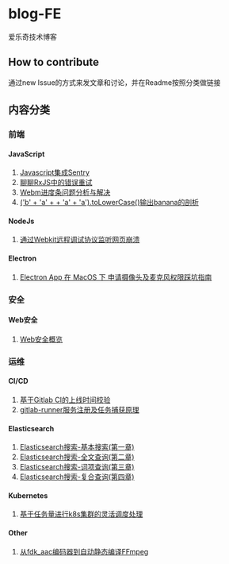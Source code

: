 # blog-FE

爱乐奇技术博客

## How to contribute

通过new Issue的方式来发文章和讨论，并在Readme按照分类做链接

## 内容分类

### 前端

#### JavaScript

1. [Javascript集成Sentry](https://github.com/alo7/blog-FE/issues/1)
2. [聊聊RxJS中的错误重试](https://github.com/alo7/blog-FE/issues/7)
3. [Webm进度条问题分析与解决](https://github.com/alo7/blog-FE/issues/10)
4. [('b' + 'a' + + 'a' + 'a').toLowerCase()输出banana的剖析](https://github.com/alo7/blog-FE/issues/17)

#### NodeJs

1. [通过Webkit远程调试协议监听网页崩溃](https://github.com/alo7/blog-FE/issues/8)

#### Electron

1. [Electron App 在 MacOS 下 申请摄像头及麦克风权限踩坑指南](https://github.com/alo7/blog-FE/issues/23)

### 安全

#### Web安全

1. [Web安全概览](https://github.com/alo7/blog-FE/issues/21)

### 运维

#### CI/CD

1. [基于Gitlab CI的上线时间校验](https://github.com/alo7/blog-FE/issues/12)
2. [gitlab-runner服务注册及任务捕获原理](https://github.com/alo7/blog-FE/issues/13)

#### Elasticsearch

1. [Elasticsearch搜索-基本搜索(第一章)](https://github.com/alo7/blog-FE/issues/2)
2. [Elasticsearch搜索-全文查询(第二章)](https://github.com/alo7/blog-FE/issues/3)
3. [Elasticsearch搜索-词项查询(第三章)](https://github.com/alo7/blog-FE/issues/4)
4. [Elasticsearch搜索-复合查询(第四章)](https://github.com/alo7/blog-FE/issues/5)

#### Kubernetes

1. [基于任务量进行k8s集群的灵活调度处理](https://github.com/alo7/blog-FE/issues/19)

#### Other

1. [从fdk_aac编码器到自动静态编译FFmpeg](https://github.com/alo7/blog-FE/issues/15)
